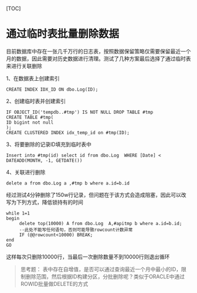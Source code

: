 [TOC]

# 通过临时表批量删除数据

目前数据库中存在一张几千万行的日志表，按照数据保留策略仅需要保留最近一个月的数据，因此需要对历史数据进行清理。测试了几种方案最后选择了通过临时表来进行关联删除

1、在数据表上创建索引

```
CREATE INDEX IDX_ID ON dbo.Log(ID);
```



2、创建临时表并创建索引

```
IF OBJECT_ID('tempdb..#tmp') IS NOT NULL DROP TABLE #tmp
CREATE TABLE #tmp(
ID bigint not null
);
CREATE CLUSTERED INDEX idx_temp_id on #tmp(ID);
```

3、将要删除的记录ID填充到临时表中

```
Insert into #tmp(id) select id from dbo.Log  WHERE [Date] < DATEADD(MONTH, -1, GETDATE())
```

4、关联进行删除

```
delete a from dbo.Log a ,#tmp b where a.id=b.id
```

经过测试4分钟删除了150w行记录，但问题在于该方式会造成阻塞，因此可以改写为下列方式，降低锁持有的时间

```
while 1=1
begin
     delete top(10000) A from dbo.Log  A,#apitmp b where a.id=b.id;
     --此处不能写任何语句，否则可能导致rowcount计数异常
     IF (@@rowcount<10000) BREAK;
end
GO
```

这样每次只删除10000行，当最后一次删除数量不到10000行则退出循环

> 思考题： 表中存在自增值，是否可以通过查询最近一个月中最小的ID，限制删除范围，然后根据ID构建分区，分批删除呢？类似于ORACLE中通过ROWID批量做DELETE的方式